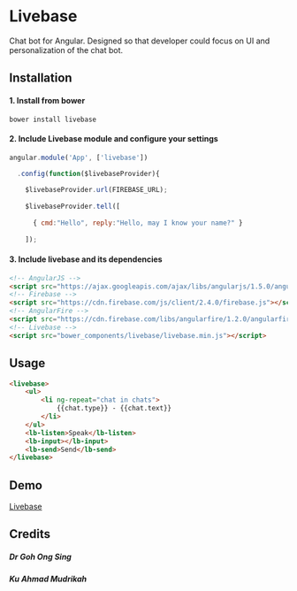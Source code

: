 # Livebase
Chat bot for Angular. Designed so that developer could focus on UI and personalization of the chat bot.
## Installation
#### 1. Install from bower 

```
bower install livebase
```

#### 2. Include Livebase module and configure your settings

```javascript
angular.module('App', ['livebase'])

  .config(function($livebaseProvider){
  
    $livebaseProvider.url(FIREBASE_URL);
    
    $livebaseProvider.tell([
    
      { cmd:"Hello", reply:"Hello, may I know your name?" }
      
    ]);
```

#### 3. Include livebase and its dependencies

```html
<!-- AngularJS -->
<script src="https://ajax.googleapis.com/ajax/libs/angularjs/1.5.0/angular.min.js"></script>
<!-- Firebase -->
<script src="https://cdn.firebase.com/js/client/2.4.0/firebase.js"></script>
<!-- AngularFire -->
<script src="https://cdn.firebase.com/libs/angularfire/1.2.0/angularfire.min.js"></script>
<!-- Livebase -->
<script src="bower_components/livebase/livebase.min.js"></script>
```

## Usage

```html
<livebase>
    <ul>
        <li ng-repeat="chat in chats">
            {{chat.type}} - {{chat.text}}
        </li>
    </ul>
    <lb-listen>Speak</lb-listen>
    <lb-input></lb-input>
    <lb-send>Send</lb-send>
</livebase>
```

## Demo
[Livebase](https://livebase.firebaseapp.com/)

## Credits
##### Dr Goh Ong Sing
##### Ku Ahmad Mudrikah
